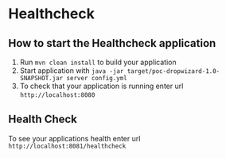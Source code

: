 # Healthcheck

How to start the Healthcheck application
---

1. Run `mvn clean install` to build your application
1. Start application with `java -jar target/poc-dropwizard-1.0-SNAPSHOT.jar server config.yml`
1. To check that your application is running enter url `http://localhost:8080`

Health Check
---

To see your applications health enter url `http://localhost:8081/healthcheck`
